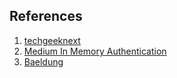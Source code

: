 ## References 
1. [techgeeknext](https://www.techgeeknext.com/spring-boot-security/basic_authentication_web_security)
2. [Medium In Memory Authentication](https://medium.com/@anitalakhadze/spring-boot-security-authentication-configuration-dfedfe021975)
3. [Baeldung](https://www.baeldung.com/spring-deprecated-websecurityconfigureradapter)